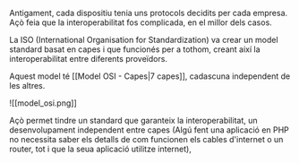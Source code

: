 Antigament, cada dispositiu tenia uns protocols decidits per cada empresa. Açò feia que la interoperabilitat fos complicada, en el millor dels casos.

La ISO (International Organisation for Standardization) va crear un model standard basat en capes i que funcionés per a tothom, creant així la interoperabilitat entre diferents proveïdors. 

Aquest model té [[Model OSI - Capes|7 capes]], cadascuna independent de les altres.

![[model_osi.png]]

Açò permet tindre un standard que garanteix la interoperabilitat, un desenvolupament independent entre capes (Algú fent una aplicació en PHP no necessita saber els detalls de com funcionen els cables d'internet o un router, tot i que la seua aplicació utilitze internet), 